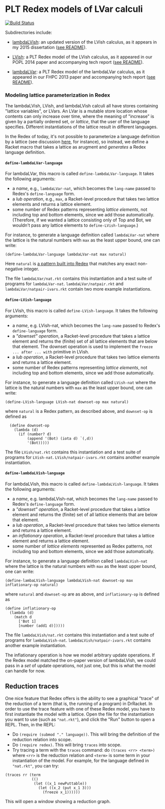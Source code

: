 PLT Redex models of LVar calculi
================================

[![Build Status](https://travis-ci.org/lkuper/lvar-semantics.svg?branch=master)](https://travis-ci.org/lkuper/lvar-semantics)

Subdirectories include:

  * [lambdaLVish]: an updated version of the LVish calculus, as it appears in my 2015 dissertation ([see README](https://github.com/lkuper/lvar-semantics/tree/master/lambdaLVish#readme)).

  * [LVish]: a PLT Redex model of the LVish calculus, as it appeared in our POPL 2014 paper and accompanying tech report ([see README](https://github.com/lkuper/lvar-semantics/tree/master/LVish#readme)).

  * [lambdaLVar]: a PLT Redex model of the lambdaLVar calculus, as it appeared in our FHPC 2013 paper and accompanying tech report ([see README](https://github.com/lkuper/lvar-semantics/tree/master/lambdaLVar#readme)).

[lambdaLVish]: https://github.com/lkuper/lvar-semantics/tree/master/lambdaLVish
[LVish]: https://github.com/lkuper/lvar-semantics/tree/master/LVish
[lambdaLVar]: https://github.com/lkuper/lvar-semantics/tree/master/lambdaLVar

### Modeling lattice parameterization in Redex

The lambdaLVish, LVish, and lambdaLVish calculi all have stores containing "lattice variables", or LVars. An LVar is a mutable store location whose contents can only increase over time, where the meaning of "increase" is given by a partially ordered set, or _lattice_, that the user of the language specifies.  Different instantiations of the lattice result in different languages.

In the Redex of today, it's not possible to parameterize a language
definition by a lattice (see discussion
[here](http://stackoverflow.com/questions/15800167/plt-redex-parameterizing-a-language-definition),
for instance), so instead, we define a Racket macro that takes a lattice as arugment and *generates* a Redex language definition.

#### `define-lambdaLVar-language`

For lambdaLVar, this macro is called `define-lambdaLVar-language`.  It takes the following arguments:

  * a *name*, e.g., `lambdaLVar-nat`, which becomes the `lang-name` passed to Redex's `define-language` form.
  * a *lub operation*, e.g., `max`, a Racket-level procedure that takes two lattice elements and returns a lattice element.
  * some number of Redex patterns representing *lattice elements*, not including top and bottom elements, since we add those automatically.  (Therefore, if we wanted a lattice consisting only of Top and Bot, we wouldn't pass any lattice elements to `define-LVish-language`.)

For instance, to generate a language definition called `lambdaLVar-nat` where the lattice is the natural numbers with `max` as the least upper bound, one can write:

```
(define-lambdaLVar-language lambdaLVar-nat max natural)
```

Here `natural` is [a pattern built into Redex](http://docs.racket-lang.org/redex/The_Redex_Reference.html?q=natural#%28tech._natural%29) that matches any exact non-negative integer.

The file `lambdaLVar/nat.rkt` contains this instantiation and a test suite of programs for `lambdaLVar-nat`.  `lambdaLVar/natpair.rkt` and `lambdaLVar/natpair-ivars.rkt` contain two more example instantiations.

#### `define-LVish-language`

For LVish, this macro is called `define-LVish-language`.  It takes the following arguments:

  * a *name*, e.g. LVish-nat, which becomes the `lang-name` passed to Redex's `define-language` form.
  * a *"downset" operation*, a Racket-level procedure that takes a lattice element and returns the (finite) set of all lattice elements that are below that element.  The downset operation is used to implement the `freeze ... after ... with` primitive in LVish.
  * a *lub operation*, a Racket-level procedure that takes two lattice elements and returns a lattice element.
  * some number of Redex patterns representing *lattice elements*, not including top and bottom elements, since we add those automatically.

For instance, to generate a language definition called `LVish-nat` where the lattice is the natural numbers with `max` as the least upper bound, one can write:

```
(define-LVish-language LVish-nat downset-op max natural)
```

where `natural` is a Redex pattern, as described above, and `downset-op` is defined as

```
  (define downset-op
    (lambda (d)
      (if (number? d)
          (append '(Bot) (iota d) `(,d))
          '(Bot)))))
```

The file `LVish/nat.rkt` contains this instantiation and a test suite of programs for `LVish-nat`.  `LVish/natpair-ivars.rkt` contains another example instantiation.

#### `define-lambdaLVish-language`

For lambdaLVish, this macro is called `define-lambdaLVish-language`.  It takes the following arguments:

  * a *name*, e.g. lambdaLVish-nat, which becomes the `lang-name` passed to Redex's `define-language` form.
  * a *"downset" operation*, a Racket-level procedure that takes a lattice element and returns the (finite) set of all lattice elements that are below that element.
  * a *lub operation*, a Racket-level procedure that takes two lattice elements and returns a lattice element.
  * an *inflationary operation*, a Racket-level procedure that takes a lattice element and returns a lattice element.
  * some number of *lattice elements* represented as Redex patterns, not including top and bottom elements, since we add those automatically.

For instance, to generate a language definition called `lambdaLVish-nat` where the lattice is the natural numbers with `max` as the least upper bound, one can write:

```
(define-lambaLVish-language lambdaLVish-nat downset-op max inflationary-op natural)
```

where `natural` and `downset-op` are as above, and `inflationary-op` is defined as

```
(define inflationary-op
  (lambda (d)
    (match d
      ['Bot 1]
      [number (add1 d)]))))
```

The file `lambdaLVish/nat.rkt` contains this instantiation and a test suite of programs for `lambdaLVish-nat`.  `lambdaLVish/natpair-ivars.rkt` contains another example instantiation.

The inflationary operation is how we model arbitrary update operations.  If the Redex model matched the on-paper version of lambdaLVish, we could pass in a *set* of update operations, not just one, but this is what the model can handle for now.

## Reduction traces

One nice feature that Redex offers is the ability to see a graphical "trace" of the reduction of a term (that is, the running of a program) in DrRacket.  In order to use the trace feature with one of these Redex model, you have to first instantiate the model with a lattice.  Open the file for the instantiatiion you want to use (such as `"nat.rkt"`), and click the "Run" button to open a REPL.  Then, in the REPL:

  * Do `(require (submod "." language))`.  This will bring the definition of the reduction relation into scope.
  * Do `(require redex)`.  This will bring `traces` into scope.
  * Try tracing a term with the `traces` command: do `(traces <rr> <term>)` where `<rr>` is the reduction relation and `<term>` is some term in your instantiation of the model.  For example, for the language defined in `"nat.rkt"`, you can try:

```
(traces rr (term
            (()
             (let ((x_1 newPuttable))
               (let ((x_2 (put x_1 3)))
                 (freeze x_1))))))
```

This will open a window showing a reduction graph.
